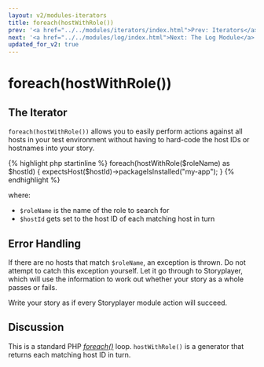 ```yaml
---
layout: v2/modules-iterators
title: foreach(hostWithRole())
prev: '<a href="../../modules/iterators/index.html">Prev: Iterators</a>'
next: '<a href="../../modules/log/index.html">Next: The Log Module</a>'
updated_for_v2: true
---
```


# foreach(hostWithRole())

## The Iterator

`foreach(hostWithRole())` allows you to easily perform actions against all hosts in your test environment without having to hard-code the host IDs or hostnames into your story.

{% highlight php startinline %}
foreach(hostWithRole($roleName) as $hostId) {
    expectsHost($hostId)->packageIsInstalled("my-app");
}
{% endhighlight %}

where:

* `$roleName` is the name of the role to search for
* `$hostId` gets set to the host ID of each matching host in turn

## Error Handling

If there are no hosts that match `$roleName`, an exception is thrown. Do not attempt to catch this exception yourself. Let it go through to Storyplayer, which will use the information to work out whether your story as a whole passes or fails.

Write your story as if every Storyplayer module action will succeed.

## Discussion

This is a standard PHP _[foreach()](http://www.php.net/foreach)_ loop. `hostWithRole()` is a generator that returns each matching host ID in turn.